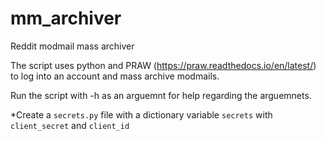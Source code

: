 # mm_archiver
Reddit modmail mass archiver

The script uses python and PRAW (https://praw.readthedocs.io/en/latest/) to log into an account and mass archive modmails.

Run the script with -h as an arguemnt for help regarding the arguemnets. 

*Create a `secrets.py` file with a dictionary variable `secrets` with `client_secret` and `client_id`
